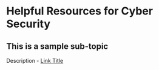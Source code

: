 # Helpful Resources for Cyber Security

## This is a sample sub-topic
Description - [Link Title](url)
